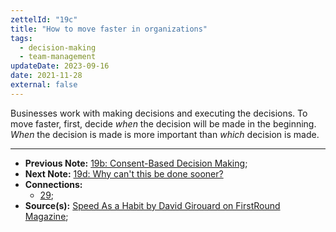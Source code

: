 ```yaml
---
zettelId: "19c"
title: "How to move faster in organizations"
tags:
  - decision-making
  - team-management
updateDate: 2023-09-16
date: 2021-11-28
external: false
---
```


Businesses work with making decisions and executing the decisions. To move faster, first, decide *when* the decision will be made in the beginning. *When* the decision is made is more important than *which* decision is made.

---

- **Previous Note:** [19b: Consent-Based Decision Making](/notes/19b/);
- **Next Note:** [19d: Why can't this be done sooner?](/notes/19d/)
- **Connections:**
  - [29](/notes/29/);
- **Source(s):** [Speed As a Habit by David Girouard on FirstRound Magazine](https://review.firstround.com/speed-as-a-habit);
